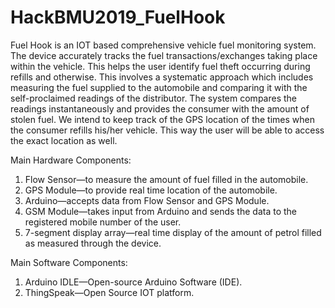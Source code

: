 # HackBMU2019_FuelHook

Fuel Hook is an IOT based comprehensive vehicle fuel monitoring system. 
The device accurately tracks the fuel transactions/exchanges taking place within the vehicle. 
This helps the user identify fuel theft occurring during refills and otherwise. 
This involves a systematic approach which includes measuring the fuel 
supplied to the automobile and comparing it with the self-proclaimed readings of the distributor. 
The system compares the readings instantaneously and provides the consumer with the amount of stolen fuel.
We intend to keep track of the GPS location of the times when the consumer refills his/her vehicle. 
This way the user will be able to access the exact location as well.

Main Hardware Components:
1.	Flow Sensor—to measure the amount of fuel filled in the automobile.
2.	GPS Module—to provide real time location of the automobile.
3.	Arduino—accepts data from Flow Sensor and GPS Module. 
4.	GSM Module—takes input from Arduino and sends the data to the registered mobile number of the user.
5.	7-segment display array—real time display of the amount of petrol filled as measured through the device.

Main Software Components:
1.	Arduino IDLE—Open-source Arduino Software (IDE).
2.	ThingSpeak—Open Source IOT platform.
